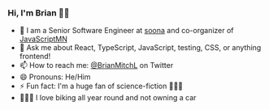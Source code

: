 ### Hi, I'm Brian 👋🏻

- 👔 I am a Senior Software Engineer at [soona](https://soona.co) and co-organizer of [JavaScriptMN](https://javascriptmn.com)
- 💬 Ask me about React, TypeScript, JavaScript, testing, CSS, or anything frontend!
- 📫 How to reach me: [@BrianMitchL](https://twitter.com/BrianMitchL) on Twitter
- 😄 Pronouns: He/Him
- ⚡ Fun fact: I'm a huge fan of science-fiction 🖖🏻🚀
- 🚴🏻‍♂️ I love biking all year round and not owning a car
